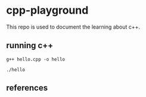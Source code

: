 # cpp-playground
This repo is used to document the learning about c++.

## running c++
```
g++ hello.cpp -o hello
```
```
./hello
```

## references

